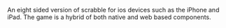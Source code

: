 An eight sided version of scrabble for ios devices such as the iPhone and iPad. The game is a hybrid of both native and web based components.